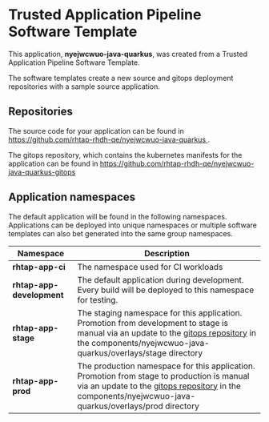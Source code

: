 # Trusted Application Pipeline Software Template

This application, **nyejwcwuo-java-quarkus**, was created from a Trusted Application Pipeline Software Template.

The software templates create a new source and gitops deployment repositories with a sample source application. 

## Repositories

The source code for your application can be found in [https://github.com/rhtap-rhdh-qe/nyejwcwuo-java-quarkus ](https://github.com/rhtap-rhdh-qe/nyejwcwuo-java-quarkus ).
 
The gitops repository, which contains the kubernetes manifests for the application can be found in 
[https://github.com/rhtap-rhdh-qe/nyejwcwuo-java-quarkus-gitops ](https://github.com/rhtap-rhdh-qe/nyejwcwuo-java-quarkus-gitops ) 

## Application namespaces 

The default application will be found in the following namespaces. Applications can be deployed into unique namespaces or multiple software templates can also bet generated into the same group namespaces.  

|  Namespace   |  Description   |  
| -------- | -------- |
| **rhtap-app-ci** | The namespace used for CI workloads |
| **rhtap-app-development** | The default application during development. Every build will be deployed to this namespace for testing. |
| **rhtap-app-stage** | The staging namespace for this application. Promotion from development to stage is manual via an update to the [gitops repository](https://github.com/rhtap-rhdh-qe/nyejwcwuo-java-quarkus-gitops ) in the components/nyejwcwuo-java-quarkus/overlays/stage directory |
| **rhtap-app-prod** | The production namespace for this application. Promotion from stage to production is manual via an update to the [gitops repository](https://github.com/rhtap-rhdh-qe/nyejwcwuo-java-quarkus-gitops ) in the components/nyejwcwuo-java-quarkus/overlays/prod directory |